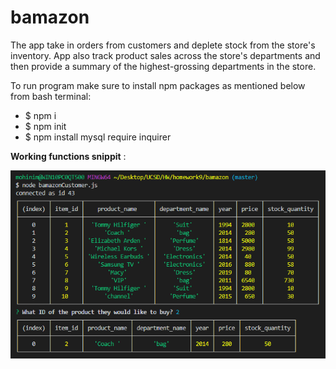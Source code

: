# bamazon
The app take in orders from customers and deplete stock from the store's inventory.  App also track product sales across the store's departments and then provide a summary of the highest-grossing departments in the store.


To run program make sure to install npm packages as mentioned below from bash terminal: 
* $ npm i
* $ npm init
* $ npm install mysql require inquirer

**Working functions snippit** :

![Image of Questions](Capture.PNG)
